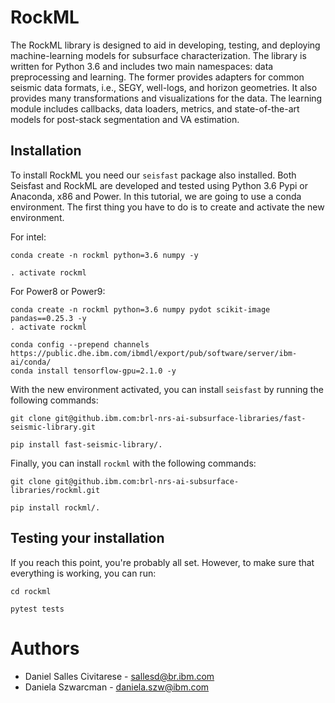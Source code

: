 # RockML

The RockML library is designed to aid in developing, testing, and deploying
machine-learning models for subsurface characterization. The library is written
for Python 3.6 and includes two main namespaces: data preprocessing and learning.
The former provides adapters for common seismic data formats, i.e., SEGY,
well-logs, and horizon geometries. It also provides many transformations and
visualizations for the data. The learning module includes callbacks, data loaders,
metrics, and state-of-the-art models for post-stack segmentation and VA estimation.

## Installation

To install RockML you need our `seisfast` package also installed. Both Seisfast and RockML are developed and tested
using Python 3.6 Pypi or Anaconda, x86 and Power. In this tutorial, we are going to use a conda environment. The first
thing you have to do is to create and activate the new environment.

For intel:

``` shell
conda create -n rockml python=3.6 numpy -y

. activate rockml
```

For Power8 or Power9:

``` shell
conda create -n rockml python=3.6 numpy pydot scikit-image pandas==0.25.3 -y
. activate rockml

conda config --prepend channels https://public.dhe.ibm.com/ibmdl/export/pub/software/server/ibm-ai/conda/
conda install tensorflow-gpu=2.1.0 -y
```

With the new environment activated, you can install `seisfast` by running the following commands:

``` shell
git clone git@github.ibm.com:brl-nrs-ai-subsurface-libraries/fast-seismic-library.git

pip install fast-seismic-library/.
```

Finally, you can install `rockml` with the following commands:

``` shell
git clone git@github.ibm.com:brl-nrs-ai-subsurface-libraries/rockml.git

pip install rockml/.
```

## Testing your installation

If you reach this point, you're probably all set. However, to make sure that everything is working, you can run:

``` shell
cd rockml

pytest tests
```

# Authors

- Daniel Salles Civitarese - sallesd@br.ibm.com
- Daniela Szwarcman - daniela.szw@ibm.com